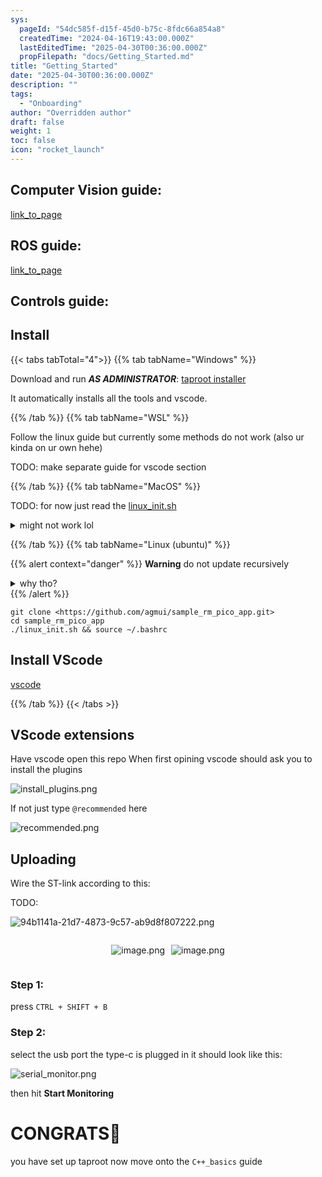 ```yaml
---
sys:
  pageId: "54dc585f-d15f-45d0-b75c-8fdc66a854a8"
  createdTime: "2024-04-16T19:43:00.000Z"
  lastEditedTime: "2025-04-30T00:36:00.000Z"
  propFilepath: "docs/Getting_Started.md"
title: "Getting_Started"
date: "2025-04-30T00:36:00.000Z"
description: ""
tags:
  - "Onboarding"
author: "Overridden author"
draft: false
weight: 1
toc: false
icon: "rocket_launch"
---
```


## Computer Vision guide:

[link_to_page](86d45bc0-388b-4d26-8848-44f255f73d0e)

## ROS guide:

[link_to_page](3c76c1de-ec8f-46d6-8b0a-294005edc2d5)

## Controls guide:

## Install

{{< tabs tabTotal="4">}}
{{% tab tabName="Windows" %}}

Download and run _**AS ADMINISTRATOR**_: [taproot installer](https://github.com/Thornbots/TeachingFreshies/releases/tag/1.0)

It automatically installs all the tools and vscode.

{{% /tab %}}
{{% tab tabName="WSL" %}}

Follow the linux guide but currently some methods do not work (also ur kinda on ur own hehe)

TODO: make separate guide for vscode section

{{% /tab %}}
{{% tab tabName="MacOS" %}}

TODO: for now just read the [linux_init.sh](https://github.com/agmui/sample_rm_pico_app/blob/main/linux_init.sh)

<details>
<summary>might not work lol</summary>

`brew install libusb pkg-config`

Next install: [vscode](https://code.visualstudio.com/Download)

</details>

{{% /tab %}}
{{% tab tabName="Linux (ubuntu)" %}}

{{% alert context="danger" %}}
**Warning** do not update recursively
<details>
<summary>why tho?</summary>
There are some submodules that may go on for a while (like tinyusb) and I highly
recommend you don't need to get them.
If you want to see what submodules I update just look in `linux_init.sh`
</details>
{{% /alert %}}

```shell
git clone <https://github.com/agmui/sample_rm_pico_app.git>
cd sample_rm_pico_app
./linux_init.sh && source ~/.bashrc
```

## Install VScode

[vscode](https://code.visualstudio.com/Download)

{{% /tab %}}
{{< /tabs >}}

## VScode extensions

Have vscode open this repo
When first opining vscode should ask you to install the plugins

![install_plugins.png](https://prod-files-secure.s3.us-west-2.amazonaws.com/d518164a-d88e-44d1-a4ee-3adb3bd8bce0/89bd30f0-1825-4e77-867b-0a41ce370880/install_plugins.png?X-Amz-Algorithm=AWS4-HMAC-SHA256&X-Amz-Content-Sha256=UNSIGNED-PAYLOAD&X-Amz-Credential=ASIAZI2LB466U32YKY7S%2F20250525%2Fus-west-2%2Fs3%2Faws4_request&X-Amz-Date=20250525T024313Z&X-Amz-Expires=3600&X-Amz-Security-Token=IQoJb3JpZ2luX2VjEFoaCXVzLXdlc3QtMiJHMEUCIQDXI3FbrHqijHZVMqhhqn0Kd%2Bam2rhqwl2rs6Q3dDgNiQIgLwQBfTrQPm60Fb8Sd6HV1qG8w0z2ZF5MMEf8Tfg53UEq%2FwMIIxAAGgw2Mzc0MjMxODM4MDUiDAcaqoMYPIMYidQHAircA7HXIkfydVusyBEl1DfyFhJ6r8ZoDzrjW1EcEd0qHvEwj%2FvTQJcz%2FK7aUB%2FzCi20AsTmXsTa%2FqRj75ScI2IlYPHxZHIWB371gCwdcoeYiGc9sfA%2B06ecPyI7bYWExb1PzqIz1JeocC%2BVJeb8GhVSHekfDqz8CqvSesX%2FaFU%2BNMeRWoP%2F8f9AY6OvfjTk3AS8h1Zng8ttFx2fzX%2Bu5z5i995%2FdQQOdzwU2meYSJOyhPnSwWwFRBk3ZAq6bJv%2Fpblz8%2BdplRSO%2BY7T%2FlzWSxWPJqxSUzzij3Nb2%2BSWub0fg5gHpsB3lmqO6d4DAQYTeXniwPJcYEPRfNOoYFouHX2wY8UtMgdEEeyOREcaqhsx9WG5BKomEUXh1CGgEAIM3ewMNk8qWoYboEWe597bOU7s6ERplkG9vcdsWdlP4C0fCsN5o%2Bsc1Zo%2Fgl9TXGefOkAggcBPf29eiZmK8HXTN0B7toezMpPB%2FbcdvV1iuFTQ%2F6lLaCprmgqmaDngTSQew5PpRTkV%2FQqMCABBs888W4HsIALewyLoZ7sPGxsy76ILmloALMkB4OnTr6KtmL%2B%2Fe8M5ovIWSkBcpOKelUlHNFuBXFzDfstUeJqjoXHCGjQhxNtYsJmhFECldwLlVIZeMOzsycEGOqUB%2FQyTVf%2BA80yuYHFS9lsN%2FpVFvvwi3zLf4K1yc01rIMDkqkZnyfeyQV8j1zG5XsaBC7MfPAldYaCKj0vrZZ1DuW9u61AnYZvQ8dDBTJjehN9ByAVfHPF2kQ7GcGuZfOt6eZNinsf6QSODjaUoqXSNBd19JuHqHef6cA9B5M2pKKQdzHh1jPHsrVDRUp%2Fcjhg9i1853SF4ZWLnRV3UmOsxlXFugL0L&X-Amz-Signature=dd16cc185dc4f36662baa8aa78385fc29c7163d58ed7329525d059f0cd442a4a&X-Amz-SignedHeaders=host&x-id=GetObject)

If not just type `@recommended` here  

![recommended.png](https://prod-files-secure.s3.us-west-2.amazonaws.com/d518164a-d88e-44d1-a4ee-3adb3bd8bce0/61e661e9-5d85-4dfc-be0d-8d2097a5e793/recommended.png?X-Amz-Algorithm=AWS4-HMAC-SHA256&X-Amz-Content-Sha256=UNSIGNED-PAYLOAD&X-Amz-Credential=ASIAZI2LB466U32YKY7S%2F20250525%2Fus-west-2%2Fs3%2Faws4_request&X-Amz-Date=20250525T024313Z&X-Amz-Expires=3600&X-Amz-Security-Token=IQoJb3JpZ2luX2VjEFoaCXVzLXdlc3QtMiJHMEUCIQDXI3FbrHqijHZVMqhhqn0Kd%2Bam2rhqwl2rs6Q3dDgNiQIgLwQBfTrQPm60Fb8Sd6HV1qG8w0z2ZF5MMEf8Tfg53UEq%2FwMIIxAAGgw2Mzc0MjMxODM4MDUiDAcaqoMYPIMYidQHAircA7HXIkfydVusyBEl1DfyFhJ6r8ZoDzrjW1EcEd0qHvEwj%2FvTQJcz%2FK7aUB%2FzCi20AsTmXsTa%2FqRj75ScI2IlYPHxZHIWB371gCwdcoeYiGc9sfA%2B06ecPyI7bYWExb1PzqIz1JeocC%2BVJeb8GhVSHekfDqz8CqvSesX%2FaFU%2BNMeRWoP%2F8f9AY6OvfjTk3AS8h1Zng8ttFx2fzX%2Bu5z5i995%2FdQQOdzwU2meYSJOyhPnSwWwFRBk3ZAq6bJv%2Fpblz8%2BdplRSO%2BY7T%2FlzWSxWPJqxSUzzij3Nb2%2BSWub0fg5gHpsB3lmqO6d4DAQYTeXniwPJcYEPRfNOoYFouHX2wY8UtMgdEEeyOREcaqhsx9WG5BKomEUXh1CGgEAIM3ewMNk8qWoYboEWe597bOU7s6ERplkG9vcdsWdlP4C0fCsN5o%2Bsc1Zo%2Fgl9TXGefOkAggcBPf29eiZmK8HXTN0B7toezMpPB%2FbcdvV1iuFTQ%2F6lLaCprmgqmaDngTSQew5PpRTkV%2FQqMCABBs888W4HsIALewyLoZ7sPGxsy76ILmloALMkB4OnTr6KtmL%2B%2Fe8M5ovIWSkBcpOKelUlHNFuBXFzDfstUeJqjoXHCGjQhxNtYsJmhFECldwLlVIZeMOzsycEGOqUB%2FQyTVf%2BA80yuYHFS9lsN%2FpVFvvwi3zLf4K1yc01rIMDkqkZnyfeyQV8j1zG5XsaBC7MfPAldYaCKj0vrZZ1DuW9u61AnYZvQ8dDBTJjehN9ByAVfHPF2kQ7GcGuZfOt6eZNinsf6QSODjaUoqXSNBd19JuHqHef6cA9B5M2pKKQdzHh1jPHsrVDRUp%2Fcjhg9i1853SF4ZWLnRV3UmOsxlXFugL0L&X-Amz-Signature=06a2f254ac0347e337b862c000d1f23a104c17e0d214ddd89aae586b5b6c1c9e&X-Amz-SignedHeaders=host&x-id=GetObject)

## Uploading

Wire the ST-link according to this:

TODO:

![94b1141a-21d7-4873-9c57-ab9d8f807222.png](https://prod-files-secure.s3.us-west-2.amazonaws.com/d518164a-d88e-44d1-a4ee-3adb3bd8bce0/e5fad17d-ab82-4300-9f4c-505ab4b1202c/94b1141a-21d7-4873-9c57-ab9d8f807222.png?X-Amz-Algorithm=AWS4-HMAC-SHA256&X-Amz-Content-Sha256=UNSIGNED-PAYLOAD&X-Amz-Credential=ASIAZI2LB466U32YKY7S%2F20250525%2Fus-west-2%2Fs3%2Faws4_request&X-Amz-Date=20250525T024313Z&X-Amz-Expires=3600&X-Amz-Security-Token=IQoJb3JpZ2luX2VjEFoaCXVzLXdlc3QtMiJHMEUCIQDXI3FbrHqijHZVMqhhqn0Kd%2Bam2rhqwl2rs6Q3dDgNiQIgLwQBfTrQPm60Fb8Sd6HV1qG8w0z2ZF5MMEf8Tfg53UEq%2FwMIIxAAGgw2Mzc0MjMxODM4MDUiDAcaqoMYPIMYidQHAircA7HXIkfydVusyBEl1DfyFhJ6r8ZoDzrjW1EcEd0qHvEwj%2FvTQJcz%2FK7aUB%2FzCi20AsTmXsTa%2FqRj75ScI2IlYPHxZHIWB371gCwdcoeYiGc9sfA%2B06ecPyI7bYWExb1PzqIz1JeocC%2BVJeb8GhVSHekfDqz8CqvSesX%2FaFU%2BNMeRWoP%2F8f9AY6OvfjTk3AS8h1Zng8ttFx2fzX%2Bu5z5i995%2FdQQOdzwU2meYSJOyhPnSwWwFRBk3ZAq6bJv%2Fpblz8%2BdplRSO%2BY7T%2FlzWSxWPJqxSUzzij3Nb2%2BSWub0fg5gHpsB3lmqO6d4DAQYTeXniwPJcYEPRfNOoYFouHX2wY8UtMgdEEeyOREcaqhsx9WG5BKomEUXh1CGgEAIM3ewMNk8qWoYboEWe597bOU7s6ERplkG9vcdsWdlP4C0fCsN5o%2Bsc1Zo%2Fgl9TXGefOkAggcBPf29eiZmK8HXTN0B7toezMpPB%2FbcdvV1iuFTQ%2F6lLaCprmgqmaDngTSQew5PpRTkV%2FQqMCABBs888W4HsIALewyLoZ7sPGxsy76ILmloALMkB4OnTr6KtmL%2B%2Fe8M5ovIWSkBcpOKelUlHNFuBXFzDfstUeJqjoXHCGjQhxNtYsJmhFECldwLlVIZeMOzsycEGOqUB%2FQyTVf%2BA80yuYHFS9lsN%2FpVFvvwi3zLf4K1yc01rIMDkqkZnyfeyQV8j1zG5XsaBC7MfPAldYaCKj0vrZZ1DuW9u61AnYZvQ8dDBTJjehN9ByAVfHPF2kQ7GcGuZfOt6eZNinsf6QSODjaUoqXSNBd19JuHqHef6cA9B5M2pKKQdzHh1jPHsrVDRUp%2Fcjhg9i1853SF4ZWLnRV3UmOsxlXFugL0L&X-Amz-Signature=b477de349fbd816d6740a630ad304b36498e20f04d15678035b02d553a2c8be3&X-Amz-SignedHeaders=host&x-id=GetObject)

<div style="display: flex;flex-direction: row; column-gap:10px; max-width: 630px;justify-content: center;">
<div>

![image.png](https://prod-files-secure.s3.us-west-2.amazonaws.com/d518164a-d88e-44d1-a4ee-3adb3bd8bce0/210ecb78-1116-4d7b-b9b7-2292f66fa2c2/image.png?X-Amz-Algorithm=AWS4-HMAC-SHA256&X-Amz-Content-Sha256=UNSIGNED-PAYLOAD&X-Amz-Credential=ASIAZI2LB46634AESUW2%2F20250525%2Fus-west-2%2Fs3%2Faws4_request&X-Amz-Date=20250525T024320Z&X-Amz-Expires=3600&X-Amz-Security-Token=IQoJb3JpZ2luX2VjEFoaCXVzLXdlc3QtMiJHMEUCIQCfE11QkcbUL97TgW5dtDuBSGgGddSQRxJTkq6cMJpQ1wIgXWo7lmdmKHfeEGvJ2M4w9GDCSNghmQVsUUhLPAQWj5cq%2FwMIIxAAGgw2Mzc0MjMxODM4MDUiDHmXOu7FLhGx%2FTGrwyrcA2Fowwuh2JHC5hht951AjVYSXZ0emgUu9zGiLg0bCCLooRAX%2Fm69bf4qJTUgjChtb%2BTIzNy9PqmxsT8LalAHbfDwhxEsuhbooFX10fxPuYz6b3X0ZdYPOy2QlwL0%2BZwjav%2BE7ArJJOpgJoLUA2mM0K%2Br0s%2FPYzqlbnmabkteihV1iJCoLWQHU5cueN8B7aaTgZYkjlqbCvStWub6EB9ltqSPJowD4uRPHKskAYZ9CWBE0UCVt5D9ZuRkIL7nFk3SmlD7jFLHLd91junxyFNmJZaLataPG%2FVxqi%2FPy7Up7nV46bFFq9I4%2B0p0eCYg0tdBnbiGcUr6AWkLXVolj7jYpfYyMBHc0MHzzWqu0VTaU44luclagLKhQpVYzFsem887fzz5JXy34hbAAKEHSJU34Jqeme12QBUIYKfhtULeKw3QC9rBLlhQk2aR7Ibm2HxJQFw7N6itZdrrLgG8SSLRueb8yGrv1yNn7Fb%2BtO1Y5XRa0gRJEMjNPRgbpteRrMmp1mUSej%2BGu7ASvC3549OmHKKbGaoqKUXoSWM8H02BwCTeAQpMMjyB9Vx3ICw4rwPlqTRLpwEj%2F2WlJjXp6IPjvS0DJmr8HyGrcdAwM6RqM3w4fT0IDHjZhDEglJhTMJrsycEGOqUBMi5b470YaZ%2F%2FpnTmZn4YDnTteyd0lSRS7FIrqK7SiqY0BJ2NE6iX8URAFCjH8FNt29xokjmT3kNnQjQgaRZm5P4jvEXRZySVzcLvKt3SCzE00kS0EZIiT%2Bsu8RVYojr%2FRMn8AkQfBdHBape12sS%2BFA1fFyy2fC1HQyYE5njOWWqctCIvka0VlAHtNk5yW4O3E%2BIYRStHFATFCLXr5rogXQLnX6VO&X-Amz-Signature=f7a64e3809f5b42001a4850a0812e41e5917c77edf2e949234afaf4602aff993&X-Amz-SignedHeaders=host&x-id=GetObject)

</div>
<div>

![image.png](https://prod-files-secure.s3.us-west-2.amazonaws.com/d518164a-d88e-44d1-a4ee-3adb3bd8bce0/33a0fd0f-8ca6-4a86-8e09-26e95ded1fff/image.png?X-Amz-Algorithm=AWS4-HMAC-SHA256&X-Amz-Content-Sha256=UNSIGNED-PAYLOAD&X-Amz-Credential=ASIAZI2LB4666VNECG3R%2F20250525%2Fus-west-2%2Fs3%2Faws4_request&X-Amz-Date=20250525T024322Z&X-Amz-Expires=3600&X-Amz-Security-Token=IQoJb3JpZ2luX2VjEFoaCXVzLXdlc3QtMiJGMEQCIGH0ETLr8gohnf0qvTnYtX%2FX1BhOZ0apNB7XvdCf93KSAiB8od2lZMnS3owfusm9no06C7J0A%2BgOid7s5X%2FpBW0GUyr%2FAwgjEAAaDDYzNzQyMzE4MzgwNSIMJolKJKc9OwT%2Fz3QeKtwD3UoT7p0x7XwYG181OA99OE%2BTEgXKNWxTrLAtjTS1WP6YIZ8BzTs1IgybGtiL0OyuVTg5m%2BvNjMfaJKyZ%2BTWr4VudvF1l4Ee38NoPLW3%2ByJVZDlndwPw8QaqJupuRzU8A2F0yDB2wSOKdlPkFI6q1zkXiO1r7mEyH73dtTWXztfyVvmXpTdLLslxP473S2ocMlPCK3d%2FNRJtc%2BwXRGqmkX6J2zOPNXKNsPzd3n%2BipCBn9P17ZQ0jwJoL2g0k0a7m92rs4ojhSPAo42NxJNz6%2BfGDhseuMAw%2FMHCKhnNisvccaO6RsZScFNNr2E%2B%2BgfIlrGcU%2F8%2FQvNaDmKNCcJbLvISn1MUhHc%2FIOuP%2BId7juVFRuJnQjT53klEe9FcpWpemASMXVIU3LzV0xBSvulzkmJqJuf9%2FRJakosyhZbj1ELaJnA%2FSlJh0AJlL5mwySof4RqySktGzP6Ed9tMjDr4O9CSSG9cDcTWmYnp0XdZE4Oe2udF%2BygJ0KrN5gmk1gPz00dsuISmi5xcYHUbsWCkqLAB4YNBqW38vJn2qjouAGMBnF5e4hb%2FavlYoKHnrE%2Bz%2FvuhV1kDBMb7nl6DB4F%2F3fnhzCJMi8Ij9Y23mOqC%2BhD0%2BV2urk58xGm0dU3qYw7ezJwQY6pgFrzLyz0mL6oa2qUApCtr8Y4xxqfE%2B5D74dTHFA3jUIuXINTkyaP1k1ORtnmX7kTcIELvgJtCEo7eVhE%2FJkcyVvdiy4hGcs2gIkrpmLqVKtlmKvu%2Fll8NhBAJw74NjphM0%2BuebcFND83eAsVjM2o9qTtf1IkfV%2BtKtjZv5vUux7L6d22HNr3SycXHQ0%2Bj71VWt4JN0FqesrWJCwMibn9fV%2Fy4UoxLSS&X-Amz-Signature=1b7ae399200276046c8c6e1920a79bd0232b7f62d33dce9189230e55418b3110&X-Amz-SignedHeaders=host&x-id=GetObject)

</div>
</div>

### Step 1:

press `CTRL + SHIFT + B`

### Step 2:

select the usb port the type-c is plugged in it should look like this:

![serial_monitor.png](https://prod-files-secure.s3.us-west-2.amazonaws.com/d518164a-d88e-44d1-a4ee-3adb3bd8bce0/f03f4774-05d4-4393-b6a0-d5efb6d315ab/serial_monitor.png?X-Amz-Algorithm=AWS4-HMAC-SHA256&X-Amz-Content-Sha256=UNSIGNED-PAYLOAD&X-Amz-Credential=ASIAZI2LB466U32YKY7S%2F20250525%2Fus-west-2%2Fs3%2Faws4_request&X-Amz-Date=20250525T024313Z&X-Amz-Expires=3600&X-Amz-Security-Token=IQoJb3JpZ2luX2VjEFoaCXVzLXdlc3QtMiJHMEUCIQDXI3FbrHqijHZVMqhhqn0Kd%2Bam2rhqwl2rs6Q3dDgNiQIgLwQBfTrQPm60Fb8Sd6HV1qG8w0z2ZF5MMEf8Tfg53UEq%2FwMIIxAAGgw2Mzc0MjMxODM4MDUiDAcaqoMYPIMYidQHAircA7HXIkfydVusyBEl1DfyFhJ6r8ZoDzrjW1EcEd0qHvEwj%2FvTQJcz%2FK7aUB%2FzCi20AsTmXsTa%2FqRj75ScI2IlYPHxZHIWB371gCwdcoeYiGc9sfA%2B06ecPyI7bYWExb1PzqIz1JeocC%2BVJeb8GhVSHekfDqz8CqvSesX%2FaFU%2BNMeRWoP%2F8f9AY6OvfjTk3AS8h1Zng8ttFx2fzX%2Bu5z5i995%2FdQQOdzwU2meYSJOyhPnSwWwFRBk3ZAq6bJv%2Fpblz8%2BdplRSO%2BY7T%2FlzWSxWPJqxSUzzij3Nb2%2BSWub0fg5gHpsB3lmqO6d4DAQYTeXniwPJcYEPRfNOoYFouHX2wY8UtMgdEEeyOREcaqhsx9WG5BKomEUXh1CGgEAIM3ewMNk8qWoYboEWe597bOU7s6ERplkG9vcdsWdlP4C0fCsN5o%2Bsc1Zo%2Fgl9TXGefOkAggcBPf29eiZmK8HXTN0B7toezMpPB%2FbcdvV1iuFTQ%2F6lLaCprmgqmaDngTSQew5PpRTkV%2FQqMCABBs888W4HsIALewyLoZ7sPGxsy76ILmloALMkB4OnTr6KtmL%2B%2Fe8M5ovIWSkBcpOKelUlHNFuBXFzDfstUeJqjoXHCGjQhxNtYsJmhFECldwLlVIZeMOzsycEGOqUB%2FQyTVf%2BA80yuYHFS9lsN%2FpVFvvwi3zLf4K1yc01rIMDkqkZnyfeyQV8j1zG5XsaBC7MfPAldYaCKj0vrZZ1DuW9u61AnYZvQ8dDBTJjehN9ByAVfHPF2kQ7GcGuZfOt6eZNinsf6QSODjaUoqXSNBd19JuHqHef6cA9B5M2pKKQdzHh1jPHsrVDRUp%2Fcjhg9i1853SF4ZWLnRV3UmOsxlXFugL0L&X-Amz-Signature=70c9f6bd0edc0277098a1ee3eac777a55485e30fe737693927eb16c088320367&X-Amz-SignedHeaders=host&x-id=GetObject)

then hit **Start Monitoring**

# CONGRATS🎉

you have set up taproot now move onto the `C++_basics` guide
